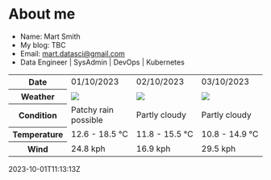 # About me

- Name: Mart Smith
- My blog: TBC
- Email: [mart.datasci@gmail.com](mailto:mart.datasci6@gmail.com)
- Data Engineer | SysAdmin | DevOps | Kubernetes


<table>
    <tr>
        <th>Date</th>
        <td>01/10/2023</td><td>02/10/2023</td><td>03/10/2023</td>
    </tr>
    <tr>
        <th>Weather</th>
        <td><img src="https://cdn.weatherapi.com/weather/64x64/day/176.png"/></td><td><img src="https://cdn.weatherapi.com/weather/64x64/day/116.png"/></td><td><img src="https://cdn.weatherapi.com/weather/64x64/day/116.png"/></td>
    </tr>
    <tr>
        <th>Condition</th>
        <td width="200px">Patchy rain possible</td><td width="200px">Partly cloudy</td><td width="200px">Partly cloudy</td>
    </tr>
    <tr>
        <th>Temperature</th>
        <td>12.6 -  18.5 °C</td><td>11.8 -  15.5 °C</td><td>10.8 -  14.9 °C</td>
    </tr>
    <tr>
        <th>Wind</th>
        <td>24.8 kph</td><td>16.9 kph</td><td>29.5 kph</td>
    </tr>
</table>


2023-10-01T11:13:13Z

